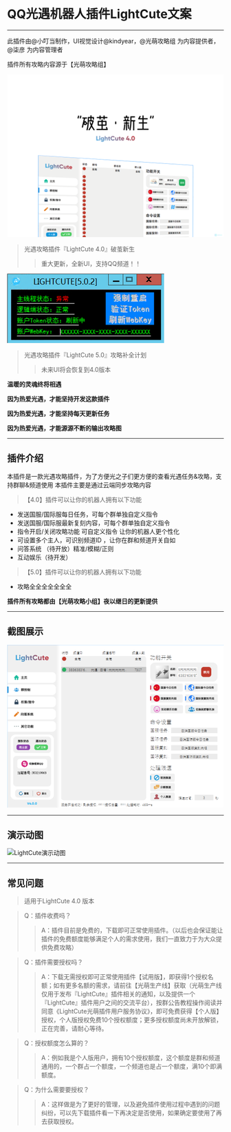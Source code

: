 # QQ光遇机器人插件LightCute文案

---

此插件由@小叮当制作，UI视觉设计@kindyear，@光萌攻略组 为内容提供者， @柒彦 为内容管理者

插件所有攻略内容源于【光萌攻略组】

![LightCute 4.0 预览图](img/lightcute40new.png)

> 光遇攻略插件『LightCute 4.0』破茧新生
> > 重大更新，全新UI，支持QQ频道！！

![输入图片说明](img/lightcute50new.png)

> 光遇攻略插件『LightCute 5.0』攻略补全计划
>> 未来UI将会恢复到4.0版本

**温暖的灵魂终将相遇** 

**因为热爱光遇，才能坚持开发这款插件** 

**因为热爱光遇，才能坚持每天更新任务**

**因为热爱光遇，才能源源不断的输出攻略图** 

---

## 插件介绍
本插件是一款光遇攻略插件，为了方便光之子们更方便的查看光遇任务&攻略，支持群聊&频道使用
本插件主要是通过云端同步攻略内容

 > 【4.0】插件可以让你的机器人拥有以下功能
- 发送国服/国际服每日任务，可每个群单独自定义指令
- 发送国服/国际服最新复刻内容，可每个群单独自定义指令
- 指令开启/关闭攻略功能 可自定义指令 让你的机器人更个性化
- 可设置多个主人，可识别频道ID ，让你在群和频道开关自如
- 问答系统 （待开放）精准/模糊/正则
- 互动娱乐（待开发）

> 【5.0】插件可以让你的机器人拥有以下功能
- 攻略全全全全全全全

**插件所有攻略都由【光萌攻略小组】夜以继日的更新提供**

---

## 截图展示

![控制台预览图](img/LightCute_4.0.0_new_group-control.png)

---

## 演示动图

![LightCute演示动图](https://www.helloimg.com/images/2023/02/06/oZYDKc.gif)

---

## 常见问题

> 适用于LightCute 4.0 版本

> Q：插件收费吗？
> > A：插件目前是免费的，下载即可正常使用插件。（以后也会保证能让插件的免费额度能够满足个人的需求使用，我们一直致力于为大众提供免费攻略）

> Q：插件需要授权吗？
>> A：下载无需授权即可正常使用插件【试用版】，即获得1个授权名额；如有更多名额的需求，请前往【光萌生产线】获取（光萌生产线仅用于发布『LightCute』插件相关的通知，以及提供一个『LightCute』插件用户之间的交流平台），按群公告教程操作阅读并同意《LightCute光萌插件用户服务协议》，即可免费获得【个人版】授权，个人版授权免费10个授权额度；更多授权额度尚未开放解锁，正在完善，请耐心等待。

> Q：授权额度怎么算的？
>> A：例如我是个人版用户，拥有10个授权额度，这个额度是群和频道通用的，一个群占一个额度，一个频道也是占一个额度，满10个即满额度。

> Q：为什么需要要授权？
>> A：这样做是为了更好的管理，以及避免插件使用过程中遇到的问题纠纷，可以先下载插件看一下再决定是否使用，如果确定要使用了再去获取授权。